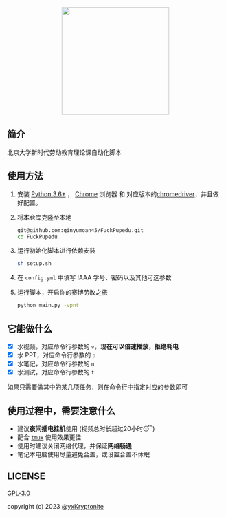 <div align=center><img src="assets/icon-transparent.png" height=250></div>

## 简介

北京大学新时代劳动教育理论课自动化脚本

## 使用方法

1. 安装 [Python 3.6+](https://www.python.org/downloads/) ， [Chrome](https://www.google.cn/intl/zh-CN/chrome/) 浏览器 和 对应版本的[chromedriver](https://chromedriver.storage.googleapis.com/index.html)，并且做好配置。

2. 将本仓库克隆至本地
   
    ```bash
    git@github.com:qinyumoan45/FuckPupedu.git
    cd FuckPupedu
    ```

3. 运行初始化脚本进行依赖安装
   
    ```bash
    sh setup.sh
    ```

4. 在 `config.yml` 中填写 IAAA 学号、密码以及其他可选参数
5. 运行脚本，开启你的赛博劳改之旅

    ```bash
    python main.py -vpnt
    ```

## 它能做什么

- [x] 水视频，对应命令行参数的 `v`，**现在可以倍速播放，拒绝耗电**
- [x] 水 PPT，对应命令行参数的 `p`
- [x] 水笔记，对应命令行参数的 `n`
- [x] 水测试，对应命令行参数的 `t`

如果只需要做其中的某几项任务，则在命令行中指定对应的参数即可

## 使用过程中，需要注意什么

- 建议**夜间插电挂机**使用 (视频总时长超过20小时😴)
- 配合 [`tmux`](https://github.com/tmux/tmux) 使用效果更佳
- 使用时建议关闭网络代理，并保证**网络畅通**
- 笔记本电脑使用尽量避免合盖，或设置合盖不休眠

## LICENSE

[GPL-3.0](https://github.com/yxKryptonite/FuckPupedu/blob/master/LICENSE)

copyright (c) 2023 [@yxKryptonite](https://github.com/yxKryptonite)
